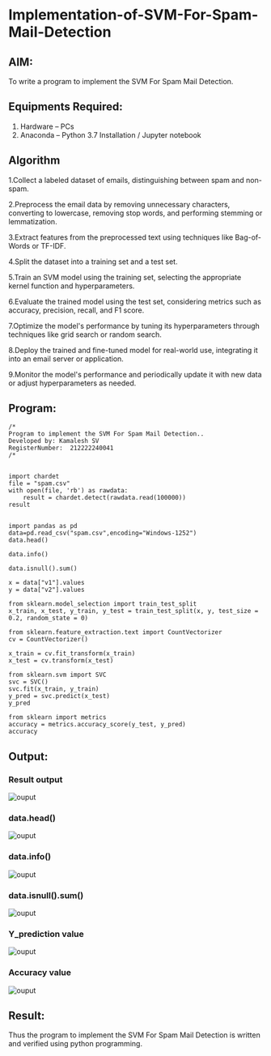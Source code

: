 # Implementation-of-SVM-For-Spam-Mail-Detection

## AIM:
To write a program to implement the SVM For Spam Mail Detection.

## Equipments Required:
1. Hardware – PCs
2. Anaconda – Python 3.7 Installation / Jupyter notebook

## Algorithm

1.Collect a labeled dataset of emails, distinguishing between spam and non-spam.

2.Preprocess the email data by removing unnecessary characters, converting to lowercase, removing stop words, and performing stemming or lemmatization.

3.Extract features from the preprocessed text using techniques like Bag-of-Words or TF-IDF.

4.Split the dataset into a training set and a test set.

5.Train an SVM model using the training set, selecting the appropriate kernel function and hyperparameters.

6.Evaluate the trained model using the test set, considering metrics such as accuracy, precision, recall, and F1 score.

7.Optimize the model's performance by tuning its hyperparameters through techniques like grid search or random search.

8.Deploy the trained and fine-tuned model for real-world use, integrating it into an email server or application.

9.Monitor the model's performance and periodically update it with new data or adjust hyperparameters as needed.

## Program:

```
/*
Program to implement the SVM For Spam Mail Detection..
Developed by: Kamalesh SV 
RegisterNumber:  212222240041
/*


import chardet
file = "spam.csv"
with open(file, 'rb') as rawdata:
    result = chardet.detect(rawdata.read(100000))
result


import pandas as pd
data=pd.read_csv("spam.csv",encoding="Windows-1252")
data.head()

data.info()

data.isnull().sum()

x = data["v1"].values
y = data["v2"].values

from sklearn.model_selection import train_test_split
x_train, x_test, y_train, y_test = train_test_split(x, y, test_size = 0.2, random_state = 0)

from sklearn.feature_extraction.text import CountVectorizer
cv = CountVectorizer()

x_train = cv.fit_transform(x_train)
x_test = cv.transform(x_test)

from sklearn.svm import SVC
svc = SVC()
svc.fit(x_train, y_train)
y_pred = svc.predict(x_test)
y_pred

from sklearn import metrics
accuracy = metrics.accuracy_score(y_test, y_pred)
accuracy
```

## Output:


### Result output

![ouput](https://user-images.githubusercontent.com/119476113/280259030-b8d6c70c-468c-4dee-9b43-a42b3d817ef3.png)

### data.head()

![ouput](https://user-images.githubusercontent.com/119476113/280259134-c475ab9b-8313-4570-b027-3d9a78d1ff38.png)

### data.info()

![ouput](https://user-images.githubusercontent.com/119476113/280259309-e3122181-9af6-44da-ac62-5afc3d80252b.png)

### data.isnull().sum()

![ouput](https://user-images.githubusercontent.com/119476113/280259415-c6611f61-dabc-4041-b331-585065a8a46b.png)

### Y_prediction value

![ouput](https://user-images.githubusercontent.com/119476113/280259513-b86c9fcf-06ed-4b03-a271-fffdd386360e.png)

### Accuracy value

![ouput](https://user-images.githubusercontent.com/119476113/280259619-d6d7d415-09fe-410d-a690-8ed7b14f2119.png)


## Result:
Thus the program to implement the SVM For Spam Mail Detection is written and verified using python programming.
